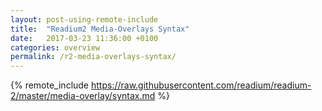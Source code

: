 ```yaml
---
layout: post-using-remote-include
title:  "Readium2 Media-Overlays Syntax"
date:   2017-03-23 11:36:00 +0100
categories: overview
permalink: /r2-media-overlays-syntax/
---
```


{% remote_include https://raw.githubusercontent.com/readium/readium-2/master/media-overlay/syntax.md %}
